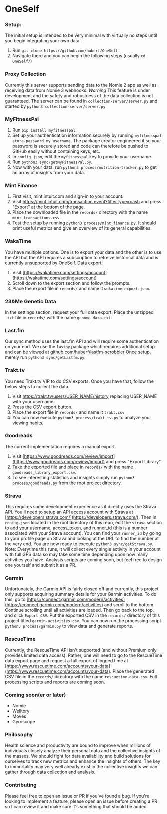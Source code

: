 # OneSelf

### Setup:

The initial setup is intended to be very minimal with virtually no steps until
you begin integrating your own data.
1. Run `git clone https://github.com/huberf/OneSelf`
2. Navigate there and you can begin the following steps (usually `cd OneSelf/`)

### Proxy Collection
Currently this server supports sending data to the Nomie 2 app as well as
receiving data from Nomie 3 webhooks.
*Warning* This feature is under development and the safety and robustness of the
data collection is not guaranteed.
The server can be found in `collection-server/server.py` and started by
`python3 collection-server/server.py`

### MyFitnessPal
1. Run `pip install myfitnesspal`.
2. Set up your authentication information securely by running `myfitnesspal
   store-password my_username`. The package creator engineered it so your
   password is securely stored and code can therefore be pushed to GitHub easily
   without containing keys, etc.
3. In `config.json`, edit the `myfitnesspal` key to provide your username.
4. Run `python3 sync/getMyFitnessPal.py`.
5. Now with your data, run `python3 process/nutrition-tracker.py` to get an
   array of insights from your data.

### Mint Finance
1. First visit, mint.intuit.com and sign-in to your account.
2. Visit https://mint.intuit.com/transaction.event?filterType=cash and press
   "Export" at the bottom of the page.
3. Place the downloaded file in the `records/` directory with the name
   `mint_transactions.csv`.
4. Test the setup by running `python3 process/mint_finance.py`. It should print
   useful metrics and give an overview of its general capabilities.

### WakaTime

You have multiple options. One is to export your data and the other is to use
the API but the API requires a subscription to retreive historical data and is
currently unsupported by OneSelf.
Data export:
1. Visit [https://wakatime.com/settings/account](https://wakatime.com/settings/account)
2. Scroll down to the export section and follow the prompts.
3. Place the export file in `records/` and name it `wakatime-export.json`.

### 23&Me Genetic Data

In the settings section, request your full data export. Place the unzipped
`.txt` file in `records/` with the name `genome_data.txt`.

### Last.fm

Our sync method uses the last.fm API and will require some authentication on
your end. We use the `lastpy` package which requires additional setup and can
be viewed at
[github.com/huberf/lastfm-scrobbler](https://github.com/huberf/lastfm-scrobbler)
Once setup, merely run `python3 sync/getLastfm.py`.


### Trakt.tv

You need Trakt.tv VIP to do CSV exports. Once you have that, follow the below
steps to collect the data.
1. Visit https://trakt.tv/users/USER_NAME/history replacing USER_NAME with
   your username.
2. Press the CSV export button.
3. Place the export file in `records/` and name it `trakt.csv`
4. You can now execute `python3 process/trakt_tv.py` to analyze your viewing
   habits.


### Goodreads

The current implementation requires a manual export.
1. Visit
   [https://www.goodreads.com/review/import](https://www.goodreads.com/review/import)
   and press "Export Library".
2. Take the exported file and place in `records/` with the name
   `goodreads_library_export.csv`.
3. To see interesting statistics and insights simply run `python3
   process/goodreads.py` from the root project directory.


### Strava

This requires some development experience as it directly uses the Strava API.
You'll need to setup an API access account with Strava at
[https://developers.strava.com/](https://developers.strava.com/). Then in
`config.json` located in the root directory of this repo, edit the `strava`
section to add your username, access_token, and runner_id (this is a number
associated with your Strava account). You can find your `runner_id` by going to
your profile page on Strava and looking at the URL to find the number at the
very end. You are now ready to execute `python3 sync/getStrava.py`. Note:
Everytime this runs, it will collect every single activity in your account with
full GPS data so may take some time depending upon how many activities
you have.
Analysis scripts are coming soon, but feel free to design one yourself and
submit it as a PR.


### Garmin

Unfortunately, the Garmin API is fairly closed off and currently, this project
only supports acquiring summary details for your Garmin activities. To do this,
go to
[https://connect.garmin.com/modern/activities](https://connect.garmin.com/modern/activities)
and scroll to the bottom. Continue scrolling until all activities are loaded.
Then go back to the top, and click `Export CSV`. Put the exported CSV in the
`records/` directory of this project titled `garmin-activities.csv`.
You can now run the processing script `python3 process/garmin.py` to view data
and generate reports.


### RescueTime

Currently, the RescueTime API isn't supported (and without Premium only provides
limited data access). Rather, one will need to go to the RescueTime data export
page and request a full export of logged time at
[https://www.rescuetime.com/accounts/your-data](https://www.rescuetime.com/accounts/your-data).
Place the generated CSV file in the `records/` directory with the name
`rescuetime-data.csv`.
Full processing scripts and reports are coming soon.

### Coming soon(er or later)
* Nomie
* Welltory
* Moves
* Gyroscope

### Philosophy
Health science and productivity are bound to improve when millions of
individuals closely analyze their personal data and the collective insights of
the masses. We should fight for data availability and build solutions for
ourselves to track new metrics and enhance the insights of others. The key to
immortality may very well already exist in the collective insights we can gather
through data collection and analysis.

### Contributing
Please feel free to open an issue or PR if you've found a bug. If you're looking
to implement a feature, please open an issue before creating a PR so I can
review it and make sure it's something that should be added.
